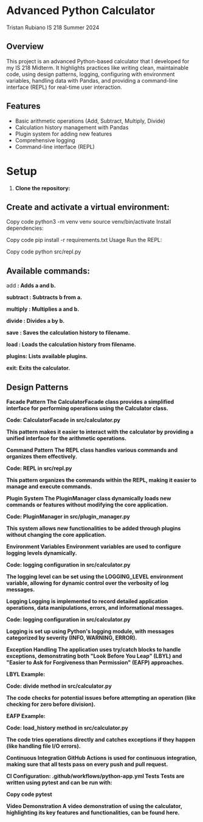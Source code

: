 # Advanced Python Calculator

Tristan Rubiano
IS 218 Summer 2024

## Overview

This project is an advanced Python-based calculator that I developed for my IS 218 Midterm. It highlights practices like writing clean, maintainable code, using design patterns, logging, configuring with environment variables, handling data with Pandas, and providing a command-line interface (REPL) for real-time user interaction.

## Features

- Basic arithmetic operations (Add, Subtract, Multiply, Divide)
- Calculation history management with Pandas
- Plugin system for adding new features
- Comprehensive logging
- Command-line interface (REPL)

# Setup

1. **Clone the repository:**


## Create and activate a virtual environment:

Copy code
python3 -m venv venv
source venv/bin/activate
Install dependencies:

Copy code
pip install -r requirements.txt
Usage
Run the REPL:

Copy code
python src/repl.py


## Available commands:

add <a> <b>: 
Adds a and b.

subtract <a> <b>: 
Subtracts b from a.

multiply <a> <b>: 
Multiplies a and b.

divide <a> <b>: 
Divides a by b.

save <filename>: 
Saves the calculation history to filename.

load <filename>: 
Loads the calculation history from filename.

plugins: Lists available plugins.

exit: Exits the calculator.

## Design Patterns

Facade Pattern
The CalculatorFacade class provides a simplified interface for performing operations using the Calculator class.

Code: 
CalculatorFacade in src/calculator.py

This pattern makes it easier to interact with the calculator by providing a unified interface for the arithmetic operations.

Command Pattern
The REPL class handles various commands and organizes them effectively.

Code: 
REPL in src/repl.py

This pattern organizes the commands within the REPL, making it easier to manage and execute commands.

Plugin System
The PluginManager class dynamically loads new commands or features without modifying the core application.

Code: 
PluginManager in src/plugin_manager.py

This system allows new functionalities to be added through plugins without changing the core application.

Environment Variables
Environment variables are used to configure logging levels dynamically.

Code: 
logging configuration in src/calculator.py

The logging level can be set using the LOGGING_LEVEL environment variable, allowing for dynamic control over the verbosity of log messages.

Logging
Logging is implemented to record detailed application operations, data manipulations, errors, and informational messages.

Code: 
logging configuration in src/calculator.py

Logging is set up using Python's logging module, with messages categorized by severity (INFO, WARNING, ERROR).

Exception Handling
The application uses try/catch blocks to handle exceptions, demonstrating both "Look Before You Leap" (LBYL) and "Easier to Ask for Forgiveness than Permission" (EAFP) approaches.

LBYL Example:

Code: 
divide method in src/calculator.py

The code checks for potential issues before attempting an operation (like checking for zero before division).

EAFP Example:

Code: 
load_history method in src/calculator.py

The code tries operations directly and catches exceptions if they happen (like handling file I/O errors).

Continuous Integration
GitHub Actions is used for continuous integration, making sure that all tests pass on every push and pull request.

CI Configuration: .github/workflows/python-app.yml
Tests
Tests are written using pytest and can be run with:

Copy code
pytest

Video Demonstration
A video demonstration of using the calculator, highlighting its key features and functionalities, can be found here.
